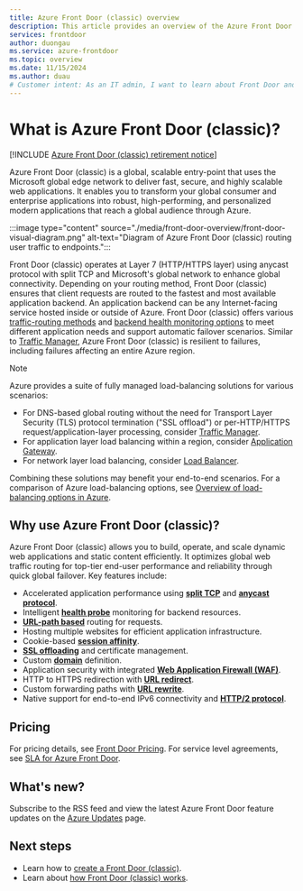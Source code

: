 ```yaml
---
title: Azure Front Door (classic) overview
description: This article provides an overview of the Azure Front Door (classic) service.
services: frontdoor
author: duongau
ms.service: azure-frontdoor
ms.topic: overview
ms.date: 11/15/2024
ms.author: duau
# Customer intent: As an IT admin, I want to learn about Front Door and what I can use it for.
---
```


# What is Azure Front Door (classic)?

[!INCLUDE [Azure Front Door (classic) retirement notice](../../includes/front-door-classic-retirement.md)]

Azure Front Door (classic) is a global, scalable entry-point that uses the Microsoft global edge network to deliver fast, secure, and highly scalable web applications. It enables you to transform your global consumer and enterprise applications into robust, high-performing, and personalized modern applications that reach a global audience through Azure.

:::image type="content" source="./media/front-door-overview/front-door-visual-diagram.png" alt-text="Diagram of Azure Front Door (classic) routing user traffic to endpoints.":::

Front Door (classic) operates at Layer 7 (HTTP/HTTPS layer) using anycast protocol with split TCP and Microsoft's global network to enhance global connectivity. Depending on your routing method, Front Door (classic) ensures that client requests are routed to the fastest and most available application backend. An application backend can be any Internet-facing service hosted inside or outside of Azure. Front Door (classic) offers various [traffic-routing methods](front-door-routing-methods.md) and [backend health monitoring options](front-door-health-probes.md) to meet different application needs and support automatic failover scenarios. Similar to [Traffic Manager](../traffic-manager/traffic-manager-overview.md), Azure Front Door (classic) is resilient to failures, including failures affecting an entire Azure region.

> [!NOTE]
> Azure provides a suite of fully managed load-balancing solutions for various scenarios:
> * For DNS-based global routing without the need for Transport Layer Security (TLS) protocol termination ("SSL offload") or per-HTTP/HTTPS request/application-layer processing, consider [Traffic Manager](../traffic-manager/traffic-manager-overview.md).
> * For application layer load balancing within a region, consider [Application Gateway](../application-gateway/overview.md).
> * For network layer load balancing, consider [Load Balancer](../load-balancer/load-balancer-overview.md).
> 
> Combining these solutions may benefit your end-to-end scenarios. For a comparison of Azure load-balancing options, see [Overview of load-balancing options in Azure](/azure/architecture/guide/technology-choices/load-balancing-overview).

## Why use Azure Front Door (classic)?

Azure Front Door (classic) allows you to build, operate, and scale dynamic web applications and static content efficiently. It optimizes global web traffic routing for top-tier end-user performance and reliability through quick global failover. Key features include:

* Accelerated application performance using **[split TCP](front-door-traffic-acceleration.md?pivots=front-door-classic#connect-to-the-front-door-edge-location-split-tcp)** and **[anycast protocol](front-door-traffic-acceleration.md?pivots=front-door-classic#select-the-front-door-edge-location-for-the-request-anycast)**.
* Intelligent **[health probe](front-door-health-probes.md)** monitoring for backend resources.
* **[URL-path based](front-door-route-matching.md?pivots=front-door-classic)** routing for requests.
* Hosting multiple websites for efficient application infrastructure.
* Cookie-based **[session affinity](front-door-routing-methods.md#affinity)**.
* **[SSL offloading](front-door-custom-domain-https.md)** and certificate management.
* Custom **[domain](front-door-custom-domain.md)** definition.
* Application security with integrated **[Web Application Firewall (WAF)](../web-application-firewall/overview.md)**.
* HTTP to HTTPS redirection with **[URL redirect](front-door-url-rewrite.md?pivots=front-door-classic)**.
* Custom forwarding paths with **[URL rewrite](front-door-url-rewrite.md?pivots=front-door-classic)**.
* Native support for end-to-end IPv6 connectivity and **[HTTP/2 protocol](front-door-http2.md)**.

## Pricing

For pricing details, see [Front Door Pricing](https://azure.microsoft.com/pricing/details/frontdoor/). For service level agreements, see [SLA for Azure Front Door](https://azure.microsoft.com/support/legal/sla/frontdoor/v1_0/).

## What's new?

Subscribe to the RSS feed and view the latest Azure Front Door feature updates on the [Azure Updates](https://azure.microsoft.com/updates?filters=%5B%22Azure+Front+Door%22%5D) page.

## Next steps

- Learn how to [create a Front Door (classic)](quickstart-create-front-door.md).
- Learn about [how Front Door (classic) works](front-door-routing-architecture.md?pivots=front-door-classic).
